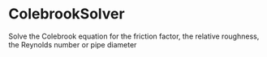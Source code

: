 # ColebrookSolver
Solve the Colebrook equation for the friction factor, the relative roughness, the Reynolds number or pipe diameter
